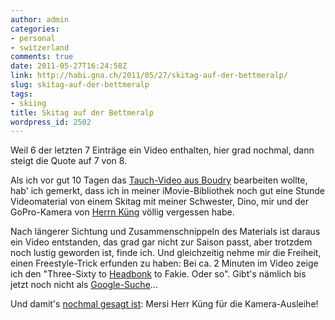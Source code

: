 ```yaml
---
author: admin
categories:
- personal
- switzerland
comments: true
date: 2011-05-27T16:24:58Z
link: http://habi.gna.ch/2011/05/27/skitag-auf-der-bettmeralp/
slug: skitag-auf-der-bettmeralp
tags:
- skiing
title: Skitag auf der Bettmeralp
wordpress_id: 2502
---
```


Weil 6 der letzten 7 Einträge ein Video enthalten, hier grad nochmal, dann steigt die Quote auf 7 von 8.




Als ich vor gut 10 Tagen das [Tauch-Video aus Boudry](http://habi.gna.ch/2011/05/20/boudry-plage/) bearbeiten wollte, hab' ich gemerkt, dass ich in meiner iMovie-Bibliothek noch gut eine Stunde Videomaterial von einem Skitag mit meiner Schwester, Dino, mir und der GoPro-Kamera von [Herrn Küng](http://kuengfu.ch/) völlig vergessen habe.




Nach längerer Sichtung und Zusammenschnippeln des Materials ist daraus ein Video entstanden, das grad gar nicht zur Saison passt, aber trotzdem noch lustig geworden ist, finde ich. Und gleichzeitig nehme mir die Freiheit, einen Freestyle-Trick erfunden zu haben: Bei ca. 2 Minuten im Video zeige ich den "Three-Sixty to [Headbonk](http://www.mariowiki.com/Headbonk) to Fakie. Oder so". Gibt's nämlich bis jetzt noch nicht als [Google-Suche](http://www.google.ch/search?client=safari&rls=en&q=Three-Sixty+to+Headbonk+to+Fakie.+Oder+so&ie=UTF-8&oe=UTF-8&redir_esc=&ei=xs_fTYWWEZHOswaQrdnSBQ#sclient=psy&hl=de&client=safari&rls=en&source=hp&q=%22Three-Sixty+to+Headbonk+to+Fakie.+Oder+so%22&aq=f&aqi=&aql=f&oq=&pbx=1&bav=on.2,or.r_gc.r_pw.&fp=bd2e95e16be97807&biw=1343&bih=799)...







Und damit's [nochmal gesagt ist](http://habi.gna.ch/2011/03/18/telemark-weekend-2011/): Mersi Herr Küng für die Kamera-Ausleihe!
